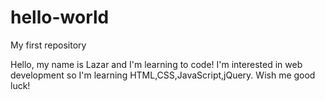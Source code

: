 # hello-world
My first repository

Hello, my name is Lazar and I'm learning to code! I'm interested in web development so I'm learning HTML,CSS,JavaScript,jQuery.
Wish me good luck!
